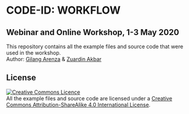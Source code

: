 
# CODE-ID: WORKFLOW
## Webinar and Online Workshop, 1-3 May 2020
This repository contains all the example files and source code that were used in the workshop. <br/>
Author: [Gilang Arenza](https://github.com/glggarenza) & [Zuardin Akbar](https://github.com/zuardinakbar)

## License

<a rel="license" href="http://creativecommons.org/licenses/by-sa/4.0/"><img alt="Creative Commons Licence" style="border-width:0" src="https://i.creativecommons.org/l/by-sa/4.0/88x31.png" /></a><br />
All the example files and source code are licensed under a <a rel="license" href="http://creativecommons.org/licenses/by-sa/4.0/">Creative Commons Attribution-ShareAlike 4.0 International License</a>.
 
